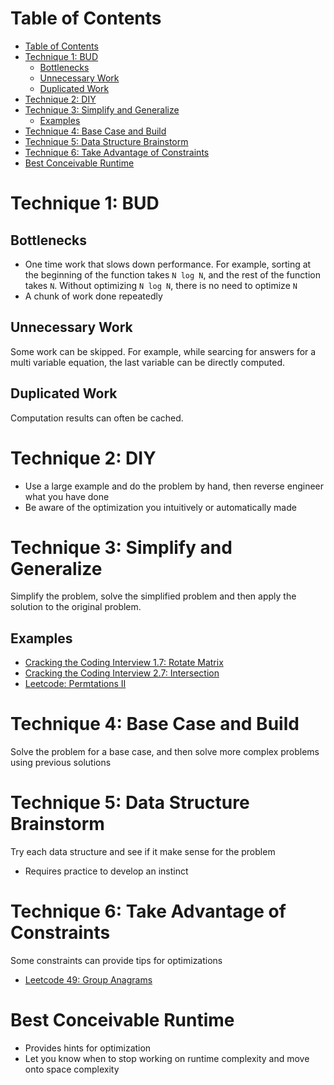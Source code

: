 # Table of Contents

- [Table of Contents](#table-of-contents)
- [Technique 1: BUD](#technique-1-bud)
  - [Bottlenecks](#bottlenecks)
  - [Unnecessary Work](#unnecessary-work)
  - [Duplicated Work](#duplicated-work)
- [Technique 2: DIY](#technique-2-diy)
- [Technique 3: Simplify and Generalize](#technique-3-simplify-and-generalize)
  - [Examples](#examples)
- [Technique 4: Base Case and Build](#technique-4-base-case-and-build)
- [Technique 5: Data Structure Brainstorm](#technique-5-data-structure-brainstorm)
- [Technique 6: Take Advantage of Constraints](#technique-6-take-advantage-of-constraints)
- [Best Conceivable Runtime](#best-conceivable-runtime)

# Technique 1: BUD

## Bottlenecks

- One time work that slows down performance. For example, sorting at the
  beginning of the function takes `N log N`, and the rest of the function takes
  `N`. Without optimizing `N log N`, there is no need to optimize `N`
- A chunk of work done repeatedly

## Unnecessary Work

Some work can be skipped. For example, while searcing for answers for a multi
variable equation, the last variable can be directly computed.

## Duplicated Work

Computation results can often be cached.

# Technique 2: DIY

- Use a large example and do the problem by hand, then reverse engineer what you
  have done
- Be aware of the optimization you intuitively or automatically made

# Technique 3: Simplify and Generalize

Simplify the problem, solve the simplified problem and then apply the solution
to the original problem.

## Examples

- [Cracking the Coding Interview 1.7: Rotate Matrix](../problems/strings-arrays/cci-s1-p7-rotate-matrix/README.md)
- [Cracking the Coding Interview 2.7: Intersection](../problems/linked-lists/cci-s2-p7-intersection/README.md)
- [Leetcode: Permtations II](../problems/recursion-dp/leetcode-0047-permutations-2/README.md)

# Technique 4: Base Case and Build

Solve the problem for a base case, and then solve more complex problems using
previous solutions

# Technique 5: Data Structure Brainstorm

Try each data structure and see if it make sense for the problem

- Requires practice to develop an instinct

# Technique 6: Take Advantage of Constraints

Some constraints can provide tips for optimizations

- [Leetcode 49: Group Anagrams](../problems/sorting-searching/leetcode-0049-group-anagrams/README.md)

# Best Conceivable Runtime

- Provides hints for optimization
- Let you know when to stop working on runtime complexity and move onto space
  complexity
